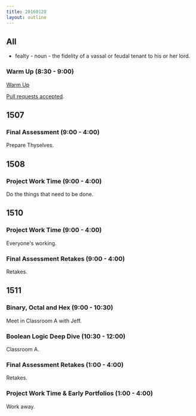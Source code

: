 ```yaml
---
title: 20160120
layout: outline
---
```


## All

* fealty - noun - the fidelity of a vassal or feudal tenant to his or her lord.

### Warm Up (8:30 - 9:00)

[Warm Up](https://thewarmup.herokuapp.com)

[Pull requests accepted](https://github.com/mikedao/the-warm-up).


## 1507

### Final Assessment (9:00 - 4:00)

Prepare Thyselves.


## 1508

### Project Work Time (9:00 - 4:00)

Do the things that need to be done.


## 1510

### Project Work Time (9:00 - 4:00)

Everyone's working.

### Final Assessment Retakes (9:00 - 4:00)

Retakes.

## 1511

### Binary, Octal and Hex (9:00 - 10:30)

Meet in Classroom A with Jeff.

### Boolean Logic Deep Dive (10:30 - 12:00)

Classroom A.

### Final Assessment Retakes (1:00 - 4:00)

Retakes.

### Project Work Time & Early Portfolios (1:00 - 4:00)

Work away.
